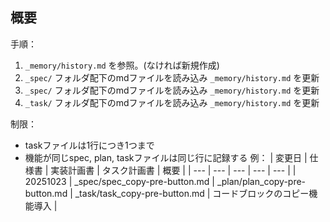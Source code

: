 ## 概要

手順：
1. `_memory/history.md` を参照。(なければ新規作成)
2. `_spec/` フォルダ配下のmdファイルを読み込み `_memory/history.md` を更新
3. `_spec/` フォルダ配下のmdファイルを読み込み `_memory/history.md` を更新
4. `_task/` フォルダ配下のmdファイルを読み込み `_memory/history.md` を更新

制限：
- taskファイルは1行につき1つまで
- 機能が同じspec, plan, taskファイルは同じ行に記録する
例：
| 変更日 | 仕様書 | 実装計画書 | タスク計画書 | 概要 |
| --- | --- | --- | --- | --- |
| 20251023 | _spec/spec_copy-pre-button.md | _plan/plan_copy-pre-button.md | _task/task_copy-pre-button.md | コードブロックのコピー機能導入 |

